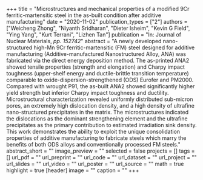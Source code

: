 +++
title = "Microstructures and mechanical properties of a modified 9Cr ferritic-martensitic steel in the as-built condition after additive manufacturing"
date = "2020-11-02"
publication_types = ["2"]
authors = ["Weicheng Zhong", "Niyanth Sridharan", "Dieter Isheim", "Kevin G Field", "Ying Yang", "Kurt Terrani", "Lizhen Tan"]
publication = "In: Journal of Nuclear Materials, _pp. 152742_"
abstract = "A newly developed nano-structured high-Mn 9Cr ferritic-martensitic (FM) steel designed for additive manufacturing (Additive-manufactured Nanostructured Alloy, ANA) was fabricated via the direct energy deposition method. The as-printed ANA2 showed tensile properties (strength and elongation) and Charpy impact toughness (upper-shelf energy and ductile-brittle transition temperature) comparable to oxide-dispersion-strengthened (ODS) Eurofer and PM2000. Compared with wrought P91, the as-built ANA2 showed significantly higher yield strength but inferior Charpy impact toughness and ductility. Microstructural characterization revealed uniformly distributed sub-micron pores, an extremely high dislocation density, and a high density of ultrafine nano-structured precipitates in the matrix. The microstructures indicated the dislocations as the dominant strengthening element and the ultrafine precipitates as the primary contribution to estimated irradiation sink density. This work demonstrates the ability to exploit the unique consolidation properties of additive manufacturing to fabricate steels which marry the benefits of both ODS alloys and conventionally processed FM steels."
abstract_short = ""
image_preview = ""
selected = false
projects = []
tags = []
url_pdf = ""
url_preprint = ""
url_code = ""
url_dataset = ""
url_project = ""
url_slides = ""
url_video = ""
url_poster = ""
url_source = ""
math = true
highlight = true
[header]
image = ""
caption = ""
+++
